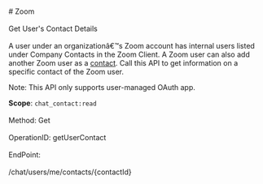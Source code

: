 <br>#     Zoom</br>
<br>Get User's Contact Details</br>
<br>A user under an organizationâ€™s Zoom account has internal users listed under Company Contacts in the Zoom Client. A Zoom user can also add another Zoom user as a [contact](https://support.zoom.us/hc/en-us/articles/115004055706-Managing-Contacts). Call this API to get information on a specific contact of the Zoom user.

 Note: This API only supports user-managed OAuth app.

**Scope**: `chat_contact:read`
 </br>
<br>Method: Get</br>
<br>OperationID: getUserContact</br>
<br>EndPoint:</br>
<br>/chat/users/me/contacts/{contactId}</br>
